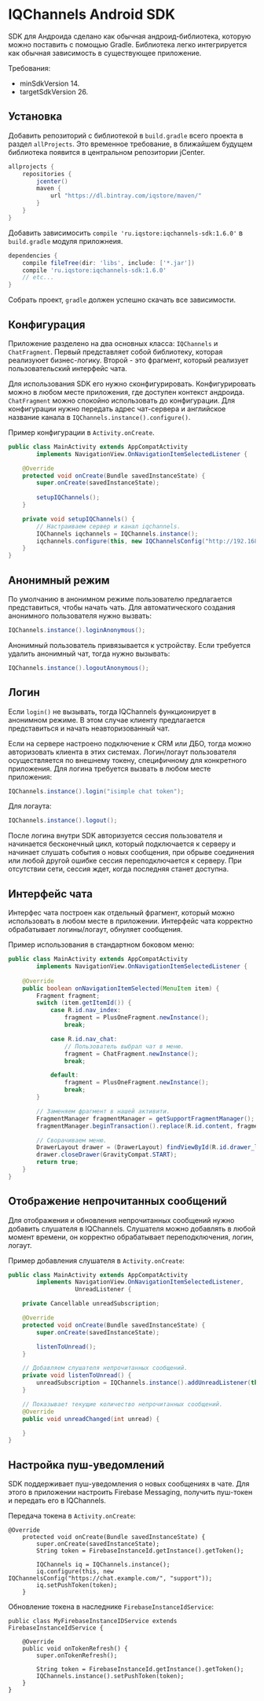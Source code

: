 IQChannels Android SDK
==================
SDK для Андроида сделано как обычная андроид-библиотека, которую можно поставить с помощью Gradle.
Библиотека легко интегрируется как обычная зависимость в существующее приложение.

Требования:
* minSdkVersion 14.
* targetSdkVersion 26.


Установка
---------
Добавить репозиторий с библиотекой в `build.gradle` всего проекта в раздел `allProjects`. 
Это временное требование, в ближайшем будущем библиотека появится в центральном репозитории jCenter.

```build.gradle
allprojects {
    repositories {
        jcenter()
        maven {
            url "https://dl.bintray.com/iqstore/maven/"
        }
    }
}
```

Добавить зависимосить `compile 'ru.iqstore:iqchannels-sdk:1.6.0'` в `build.gradle` модуля приложнеия.
```build.gradle
dependencies {
    compile fileTree(dir: 'libs', include: ['*.jar'])   
    compile 'ru.iqstore:iqchannels-sdk:1.6.0'
    // etc...
}
```

Собрать проект, `gradle` должен успешно скачать все зависимости. 


Конфигурация
------------
Приложение разделено на два основных класса: `IQChannels` и `ChatFragment`. Первый представляет собой библиотеку, 
которая реализуюет бизнес-логику. Второй - это фрагмент, который реализует пользовательский интерфейс чата.

Для использования SDK его нужно сконфигурировать. Конфигурировать можно в любом месте приложения, 
где доступен контекст андроида. `ChatFragment` можно спокойно использовать до конфигурации.
Для конфигурации нужно передать адрес чат-сервера и английское название канала в `IQChannels.instance().configure()`.

Пример конфигурации в `Activity.onCreate`.
```java
public class MainActivity extends AppCompatActivity
        implements NavigationView.OnNavigationItemSelectedListener {

    @Override
    protected void onCreate(Bundle savedInstanceState) {
        super.onCreate(savedInstanceState);
        
        setupIQChannels();
    }

    private void setupIQChannels() {
        // Настраиваем сервер и канал iqchannels.
        IQChannels iqchannels = IQChannels.instance();
        iqchannels.configure(this, new IQChannelsConfig("http://192.168.31.158:3001/", "support"));
    }
}
```

Анонимный режим
---------------
По умолчанию в анонимном режиме пользователю предлагается представиться, чтобы начать чать.
Для автоматического создания анонимного пользователя нужно вызвать:

```java
IQChannels.instance().loginAnonymous();
```

Анонимный пользователь привязывается к устройству. Если требуется удалить анонимный чат, тогда
нужно вызывать:

```java
IQChannels.instance().logoutAnonymous();
```

Логин
-----
Если `login()` не вызывать, тогда IQChannels функционирует в анонимном режиме. В этом случае
клиенту предлагается представиться и начать неавторизованный чат.

Если на сервере настроено подключение к CRM или ДБО, тогда можно авторизовать клиента в этих системах.
Логин/логаут пользователя осуществляется по внешнему токену, специфичному для конкретного приложения.
Для логина требуется вызвать в любом месте приложения:

```java
IQChannels.instance().login("isimple chat token");
```

Для логаута:
```java
IQChannels.instance().logout();
```

После логина внутри SDK авторизуется сессия пользователя и начинается бесконечный цикл, который подключается
к серверу и начинает слушать события о новых сообщения, при обрыве соединения или любой другой ошибке
сессия переподключается к серверу. При отсутствии сети, сессия ждет, когда последняя станет доступна.


Интерфейс чата
--------------
Интерфес чата построен как отдельный фрагмент, который можно использовать в любом месте в приложении.
Интерфейс чата корректно обрабатывает логины/логаут, обнуляет сообщения.

Пример использования в стандартном боковом меню:
```java
public class MainActivity extends AppCompatActivity
        implements NavigationView.OnNavigationItemSelectedListener {
    
    @Override
    public boolean onNavigationItemSelected(MenuItem item) {
        Fragment fragment;
        switch (item.getItemId()) {
            case R.id.nav_index:
                fragment = PlusOneFragment.newInstance();
                break;

            case R.id.nav_chat:
                // Пользователь выбрал чат в меню.
                fragment = ChatFragment.newInstance();
                break;

            default:
                fragment = PlusOneFragment.newInstance();
                break;
        }

        // Заменяем фрагмент в нашей активити.
        FragmentManager fragmentManager = getSupportFragmentManager();
        fragmentManager.beginTransaction().replace(R.id.content, fragment).commit();

        // Сворачиваем меню.
        DrawerLayout drawer = (DrawerLayout) findViewById(R.id.drawer_layout);
        drawer.closeDrawer(GravityCompat.START);
        return true;
    }
}
```


Отображение непрочитанных сообщений
-----------------------------------
Для отображения и обновления непрочитанных сообщений нужно добавить слушателя в IQChannels.
Слушателя можно добавлять в любой момент времени, он корректно обрабатывает переподключения,
логин, логаут.

Пример добавления слушателя в `Activity.onCreate`:
```java
public class MainActivity extends AppCompatActivity
        implements NavigationView.OnNavigationItemSelectedListener,
                   UnreadListener {

    private Cancellable unreadSubscription;

    @Override
    protected void onCreate(Bundle savedInstanceState) {
        super.onCreate(savedInstanceState);

        listenToUnread();
    }

    // Добавляем слушателя непрочитанных сообщений.
    private void listenToUnread() {
        unreadSubscription = IQChannels.instance().addUnreadListener(this);
    }

    // Показывает текущие количество непрочитанных сообщений.
    @Override
    public void unreadChanged(int unread) {

    }
}
```

Настройка пуш-уведомлений
-------------------------
SDK поддерживает пуш-уведомления о новых сообщениях в чате.
Для этого в приложении настроить Firebase Messaging, получить пуш-токен
и передать его в IQChannels.

Передача токена в `Activity.onCreate`:
```
@Override
    protected void onCreate(Bundle savedInstanceState) {
        super.onCreate(savedInstanceState);
        String token = FirebaseInstanceId.getInstance().getToken();

        IQChannels iq = IQChannels.instance();
        iq.configure(this, new IQChannelsConfig("https://chat.example.com/", "support"));
        iq.setPushToken(token);
    }
```

Обновление токена в наследнике `FirebaseInstanceIdService`:
```
public class MyFirebaseInstanceIDService extends FirebaseInstanceIdService {

    @Override
    public void onTokenRefresh() {
        super.onTokenRefresh();

        String token = FirebaseInstanceId.getInstance().getToken();
        IQChannels.instance().setPushToken(token);
    }
}
```
